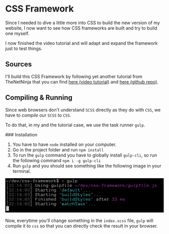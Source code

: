 # CSS Framework

Since I needed to dive a little more into CSS to build the new version of my website, I now want to see how CSS frameworks are built and try to build one myself.

I now finished the video tutorial and will adapt and expand the framework just to test things.

## Sources

I'll build this CSS Framework by following yet another tutorial from TheNetNinja that you can find [here (video tutorial)](https://youtube.com/playlist?list=PL4cUxeGkcC9jxJX7vojNVK-o8ubDZEcNb) and [here (github repo)](https://github.com/iamshaunjp/complete-sass-tutorial).

## Compiling & Running

Since web browsers don't understand `SCSS` directly as they do with `CSS`, we have to *compile* our `SCSS` to `CSS`.

To do that, in my and the tutorial case, we use the task runner `gulp`.

### Installation

1. You have to have `node` installed on your computer.
2. Go in the project folder and run `npm install`
3. To run the `gulp` command you have to globally install `gulp-cli`, so run the following command `npm i -g gulp-cli`
4. Run `gulp` and you should see something like the following image in your terminal.

![](readme-imgs/terminal-gulp.png)


Now, everytime you'll change something in the `index.scss` file, `gulp` will compile it to `css` so that you can directly check the result in your browser.